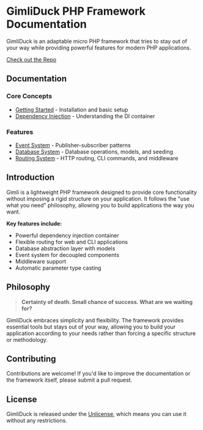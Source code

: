 # GimliDuck PHP Framework Documentation

GimliDuck is an adaptable micro PHP framework that tries to stay out of your way while providing powerful features for modern PHP applications.

[Check out the Repo](https://github.com/dvnc0/gimli-php)

## Documentation

### Core Concepts
- [Getting Started](01-Getting_Started.md) - Installation and basic setup
- [Dependency Injection](04-Dependency_Injection.md) - Understanding the DI container

### Features
- [Event System](02-Event_System.md) - Publisher-subscriber patterns
- [Database System](03-Database_System.md) - Database operations, models, and seeding
- [Routing System](05-Routing_System.md) - HTTP routing, CLI commands, and middleware

## Introduction

Gimli is a lightweight PHP framework designed to provide core functionality without imposing a rigid structure on your application. It follows the "use what you need" philosophy, allowing you to build applications the way you want.

**Key features include:**
- Powerful dependency injection container
- Flexible routing for web and CLI applications
- Database abstraction layer with models
- Event system for decoupled components
- Middleware support
- Automatic parameter type casting

## Philosophy

> **Certainty of death. Small chance of success. What are we waiting for?**

GimliDuck embraces simplicity and flexibility. The framework provides essential tools but stays out of your way, allowing you to build your application according to your needs rather than forcing a specific structure or methodology.

## Contributing

Contributions are welcome! If you'd like to improve the documentation or the framework itself, please submit a pull request.

## License

GimliDuck is released under the [Unlicense](https://unlicense.org/), which means you can use it without any restrictions.